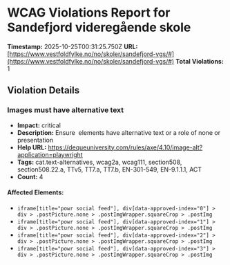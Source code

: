 # WCAG Violations Report for Sandefjord videregående skole

**Timestamp:** 2025-10-25T00:31:25.750Z
**URL:** [https://www.vestfoldfylke.no/no/skoler/sandefjord-vgs/#](https://www.vestfoldfylke.no/no/skoler/sandefjord-vgs/#)
**Total Violations:** 1

## Violation Details

### Images must have alternative text

- **Impact:** critical
- **Description:** Ensure <img> elements have alternative text or a role of none or presentation
- **Help URL:** https://dequeuniversity.com/rules/axe/4.10/image-alt?application=playwright
- **Tags:** cat.text-alternatives, wcag2a, wcag111, section508, section508.22.a, TTv5, TT7.a, TT7.b, EN-301-549, EN-9.1.1.1, ACT
- **Count:** 4

#### Affected Elements:

- `iframe[title="powr social feed"], div[data-approved-index="0"] > div > .postPicture.none > .postImgWrapper.squareCrop > .postImg`
- `iframe[title="powr social feed"], div[data-approved-index="1"] > div > .postPicture.none > .postImgWrapper.squareCrop > .postImg`
- `iframe[title="powr social feed"], div[data-approved-index="2"] > div > .postPicture.none > .postImgWrapper.squareCrop > .postImg`
- `iframe[title="powr social feed"], div[data-approved-index="3"] > div > .postPicture.none > .postImgWrapper.squareCrop > .postImg`
